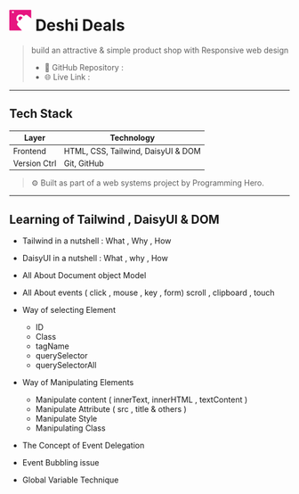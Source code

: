 # <img src="./assets/logo.png" width=40> Deshi Deals

> build an attractive & simple product shop with Responsive web design
>   - 📂 GitHub Repository : 
>   - 🌐 Live Link : 
---

## Tech Stack

| Layer          | Technology                    |
|--------------  |-------------------------------|
| Frontend       | HTML, CSS, Tailwind, DaisyUI & DOM |
| Version Ctrl   | Git, GitHub                   |

> ⚙️ Built as part of a web systems project by Programming Hero.

---

## Learning of Tailwind , DaisyUI & DOM

- Tailwind in a nutshell : What , Why , How
- DaisyUI in a nutshell : What , why , How
- All About Document object Model
- All About events ( click , mouse , key , form) scroll , clipboard , touch
- Way of selecting Element
  - ID
  - Class
  - tagName
  - querySelector
  - querySelectorAll
    
- Way of Manipulating Elements
  - Manipulate content ( innerText, innerHTML , textContent )
  - Manipulate Attribute ( src , title & others )
  - Manipulate Style
  - Manipulating Class

- The Concept of Event Delegation
- Event Bubbling issue
- Global Variable Technique
